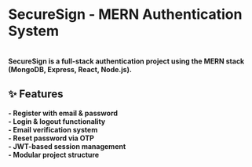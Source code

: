 <h1> <b> SecureSign <b>  - MERN Authentication System </h1> <br> 
SecureSign is a full-stack authentication project using the MERN stack (MongoDB, Express, React, Node.js).

<h2> ✨ Features </h2>
- Register with email & password <br>
- Login & logout functionality  <br>
- Email verification system  <br>
- Reset password via OTP   <br>
- JWT-based session management  <br>
- Modular project structure  <br>
